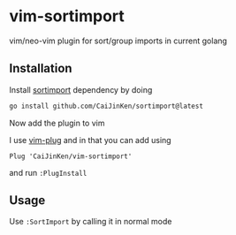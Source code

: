 # vim-sortimport

vim/neo-vim plugin for sort/group imports in current golang

## Installation

Install [sortimport](https://github.com/CaiJinKen/sortimport) dependency by doing

```bash
go install github.com/CaiJinKen/sortimport@latest
```

Now add the plugin to vim

I use [vim-plug](https://github.com/junegunn/vim-plug) and in that you can add using

```vim
Plug 'CaiJinKen/vim-sortimport'
```

and run `:PlugInstall`

## Usage

Use `:SortImport` by calling it in normal mode
